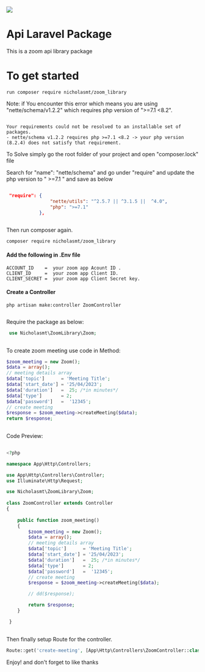 # <img src="https://st2.zoom.us/static/6.3.12613/image/new/topNav/Zoom_logo.svg">

# Api Laravel Package  

This is a zoom api library package

# To get started

```
run composer require nicholasmt/zoom_library

```

Note: if You encounter this error which means you are using "nette/schema/v1.2.2" which requires php version of ">=7.1 <8.2".

```console

Your requirements could not be resolved to an installable set of packages.
- nette/schema v1.2.2 requires php >=7.1 <8.2 -> your php version (8.2.4) does not satisfy that requirement.

```

To Solve simply go the root folder of your project and open "composer.lock" file

Search for "name": "nette/schema" and go under "require" and update the php version to " >=7.1 " and save as below

```json

 "require": {
                "nette/utils": "^2.5.7 || ^3.1.5 ||  ^4.0",
                "php": ">=7.1"
            },
            
```

Then run composer again.

```
composer require nicholasmt/zoom_library

```

<h4> Add the following in .Env file </h4>
 
```env
ACCOUNT_ID    =  your zoom app Acount ID .
CLIENT_ID     =  your zoom app Client ID.
CLIENT_SECRET =  your zoom app Client Secret key.

```
 <h4> Create a Controller </h4>
 
```
php artisan make:controller ZoomController
 
```

Require the package as below: 

```php
 use Nicholasmt\ZoomLibrary\Zoom;
 
```
To create zoom meeting use code in Method:

```php
$zoom_meeting = new Zoom();
$data = array();
// meeting details array
$data['topic'] 		= 'Meeting Title';
$data['start_date'] = '25/04/2023';
$data['duration'] 	=  25; /*in minutes*/
$data['type'] 		= 2;
$data['password'] 	=  '12345';
// create meeting
$response = $zoom_meeting->createMeeting($data);
return $response;
 
```

Code Preview:

```php
 
<?php

namespace App\Http\Controllers;

use App\Http\Controllers\Controller;
use Illuminate\Http\Request;

use Nicholasmt\ZoomLibrary\Zoom;
 
class ZoomController extends Controller
{
    
    public function zoom_meeting()
    {
        $zoom_meeting = new Zoom();
        $data = array();
        // meeting details array
        $data['topic'] 		= 'Meeting Title';
        $data['start_date'] = '25/04/2023';
        $data['duration'] 	=  25; /*in minutes*/
        $data['type'] 		= 2;
        $data['password'] 	=  '12345';
        // create meeting
        $response = $zoom_meeting->createMeeting($data);

        // dd($response);

        return $response;
    }

 }
 
```

Then finally setup Route for the controller.

```php
Route::get('create-meeting', [App\Http\Controllers\ZoomController::class, 'zoom_meeting'])->name('create-meeting');

```


Enjoy! and don't forget to like thanks

